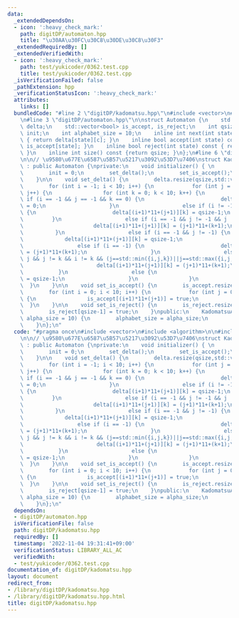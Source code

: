 ```yaml
---
data:
  _extendedDependsOn:
  - icon: ':heavy_check_mark:'
    path: digitDP/automaton.hpp
    title: "\u30AA\u30FC\u30C8\u30DE\u30C8\u30F3"
  _extendedRequiredBy: []
  _extendedVerifiedWith:
  - icon: ':heavy_check_mark:'
    path: test/yukicoder/0362.test.cpp
    title: test/yukicoder/0362.test.cpp
  _isVerificationFailed: false
  _pathExtension: hpp
  _verificationStatusIcon: ':heavy_check_mark:'
  attributes:
    links: []
  bundledCode: "#line 2 \"digitDP/kadomatsu.hpp\"\n#include <vector>\n#include <algorithm>\n\
    \n#line 3 \"digitDP/automaton.hpp\"\n\nstruct Automaton {\n    std::vector<std::vector<int>>\
    \ delta;\n    std::vector<bool> is_accept, is_reject;\n    int qsize;\n    int\
    \ init;\n    int alphabet_size = 10;\n    inline int next(int state, int c) const\
    \ { return delta[state][c]; }\n    inline bool accept(int state) const { return\
    \ is_accept[state]; }\n    inline bool reject(int state) const { return is_reject[state];\
    \ }\n    inline int size() const {return qsize; }\n};\n#line 6 \"digitDP/kadomatsu.hpp\"\
    \n\n// \u9580\u677E\u6587\u5B57\u5217\u3092\u53D7\u7406\nstruct KadomatsuAutomaton\
    \ : public Automaton {\nprivate:\n    void initializer() { \n        qsize = 11*11+1;\n\
    \        init = 0;\n        set_delta();\n        set_is_accept();\n        set_is_reject();\n\
    \    }\n\n    void set_delta() {\n        delta.resize(qsize,std::vector<int>(alphabet_size,0));\n\
    \        for (int i = -1; i < 10; i++) {\n            for (int j = -1; j < 10;\
    \ j++) {\n                for (int k = 0; k < 10; k++) {\n                   \
    \ if (i == -1 && j == -1 && k == 0) {\n                        delta[(i+1)*11+(j+1)][k]\
    \ = 0;\n                    }\n                    else if (i != -1 && j == -1)\
    \ {\n                        delta[(i+1)*11+(j+1)][k] = qsize-1;\n           \
    \         }\n                    else if (i == -1 && j != -1 && j != k) {\n  \
    \                      delta[(i+1)*11+(j+1)][k] = (j+1)*11+(k+1);\n          \
    \          }\n                    else if (i == -1 && j != -1) {\n           \
    \             delta[(i+1)*11+(j+1)][k] = qsize-1;\n                    }\n   \
    \                 else if (i == -1) {\n                        delta[(i+1)*11+(j+1)][k]\
    \ = (j+1)*11+(k+1);\n                    }\n                    else if (i !=\
    \ j && j != k && i != k && (j==std::min({i,j,k})||j==std::max({i,j,k}))) {\n \
    \                       delta[(i+1)*11+(j+1)][k] = (j+1)*11+(k+1);\n         \
    \           }\n                    else {\n                        delta[(i+1)*11+(j+1)][k]\
    \ = qsize-1;\n                    }\n                }\n            }\n      \
    \  }\n    }\n\n    void set_is_accept() {\n        is_accept.resize(qsize,false);\n\
    \        for (int i = 0; i < 10; i++) {\n            for (int j = 0; j < 10; j++)\
    \ {\n                is_accept[(i+1)*11+(j+1)] = true;\n            }\n      \
    \  }\n    }\n\n    void set_is_reject() {\n        is_reject.resize(qsize,false);\n\
    \        is_reject[qsize-1] = true;\n    }\npublic:\n    KadomatsuAutomaton(int\
    \ alpha_size = 10) {\n        alphabet_size = alpha_size;\n        initializer();\n\
    \    }\n};\n"
  code: "#pragma once\n#include <vector>\n#include <algorithm>\n\n#include \"digitDP/automaton.hpp\"\
    \n\n// \u9580\u677E\u6587\u5B57\u5217\u3092\u53D7\u7406\nstruct KadomatsuAutomaton\
    \ : public Automaton {\nprivate:\n    void initializer() { \n        qsize = 11*11+1;\n\
    \        init = 0;\n        set_delta();\n        set_is_accept();\n        set_is_reject();\n\
    \    }\n\n    void set_delta() {\n        delta.resize(qsize,std::vector<int>(alphabet_size,0));\n\
    \        for (int i = -1; i < 10; i++) {\n            for (int j = -1; j < 10;\
    \ j++) {\n                for (int k = 0; k < 10; k++) {\n                   \
    \ if (i == -1 && j == -1 && k == 0) {\n                        delta[(i+1)*11+(j+1)][k]\
    \ = 0;\n                    }\n                    else if (i != -1 && j == -1)\
    \ {\n                        delta[(i+1)*11+(j+1)][k] = qsize-1;\n           \
    \         }\n                    else if (i == -1 && j != -1 && j != k) {\n  \
    \                      delta[(i+1)*11+(j+1)][k] = (j+1)*11+(k+1);\n          \
    \          }\n                    else if (i == -1 && j != -1) {\n           \
    \             delta[(i+1)*11+(j+1)][k] = qsize-1;\n                    }\n   \
    \                 else if (i == -1) {\n                        delta[(i+1)*11+(j+1)][k]\
    \ = (j+1)*11+(k+1);\n                    }\n                    else if (i !=\
    \ j && j != k && i != k && (j==std::min({i,j,k})||j==std::max({i,j,k}))) {\n \
    \                       delta[(i+1)*11+(j+1)][k] = (j+1)*11+(k+1);\n         \
    \           }\n                    else {\n                        delta[(i+1)*11+(j+1)][k]\
    \ = qsize-1;\n                    }\n                }\n            }\n      \
    \  }\n    }\n\n    void set_is_accept() {\n        is_accept.resize(qsize,false);\n\
    \        for (int i = 0; i < 10; i++) {\n            for (int j = 0; j < 10; j++)\
    \ {\n                is_accept[(i+1)*11+(j+1)] = true;\n            }\n      \
    \  }\n    }\n\n    void set_is_reject() {\n        is_reject.resize(qsize,false);\n\
    \        is_reject[qsize-1] = true;\n    }\npublic:\n    KadomatsuAutomaton(int\
    \ alpha_size = 10) {\n        alphabet_size = alpha_size;\n        initializer();\n\
    \    }\n};\n"
  dependsOn:
  - digitDP/automaton.hpp
  isVerificationFile: false
  path: digitDP/kadomatsu.hpp
  requiredBy: []
  timestamp: '2022-11-04 19:31:41+09:00'
  verificationStatus: LIBRARY_ALL_AC
  verifiedWith:
  - test/yukicoder/0362.test.cpp
documentation_of: digitDP/kadomatsu.hpp
layout: document
redirect_from:
- /library/digitDP/kadomatsu.hpp
- /library/digitDP/kadomatsu.hpp.html
title: digitDP/kadomatsu.hpp
---
```

